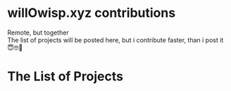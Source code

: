 # willOwisp.xyz contributions

Remote, but together\
The list of projects will be posted here, but i contribute faster, than i post it 😇🤓🤗

# The List of Projects
